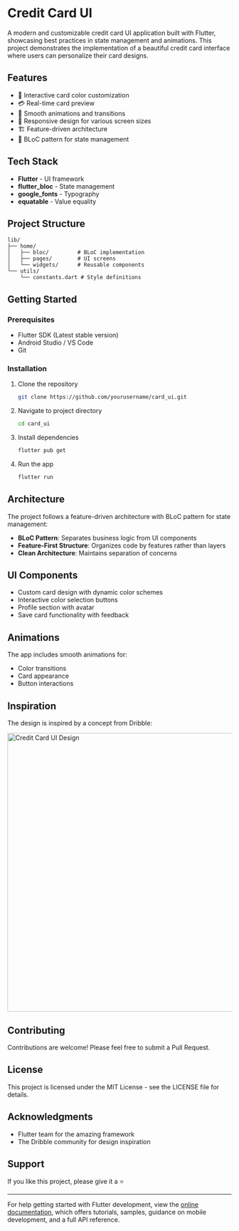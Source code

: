 # Credit Card UI

A modern and customizable credit card UI application built with Flutter, showcasing best practices in state management and animations. This project demonstrates the implementation of a beautiful credit card interface where users can personalize their card designs.

## Features

- 🎨 Interactive card color customization
- 💳 Real-time card preview
- 🔄 Smooth animations and transitions
- 📱 Responsive design for various screen sizes
- 🏗️ Feature-driven architecture
- 🔄 BLoC pattern for state management

## Tech Stack

- **Flutter** - UI framework
- **flutter_bloc** - State management
- **google_fonts** - Typography
- **equatable** - Value equality

## Project Structure

```
lib/
├── home/
│   ├── bloc/         # BLoC implementation
│   ├── pages/        # UI screens
│   └── widgets/      # Reusable components
└── utils/
    └── constants.dart # Style definitions
```

## Getting Started

### Prerequisites

- Flutter SDK (Latest stable version)
- Android Studio / VS Code
- Git

### Installation

1. Clone the repository
   ```bash
   git clone https://github.com/yourusername/card_ui.git
   ```

2. Navigate to project directory
   ```bash
   cd card_ui
   ```

3. Install dependencies
   ```bash
   flutter pub get
   ```

4. Run the app
   ```bash
   flutter run
   ```

## Architecture

The project follows a feature-driven architecture with BLoC pattern for state management:

- **BLoC Pattern**: Separates business logic from UI components
- **Feature-First Structure**: Organizes code by features rather than layers
- **Clean Architecture**: Maintains separation of concerns

## UI Components

- Custom card design with dynamic color schemes
- Interactive color selection buttons
- Profile section with avatar
- Save card functionality with feedback

## Animations

The app includes smooth animations for:
- Color transitions
- Card appearance
- Button interactions

## Inspiration

The design is inspired by a concept from Dribble:

<img width="626" alt="Credit Card UI Design" src="https://user-images.githubusercontent.com/64529996/222853294-862442ec-c178-4a55-aa46-53cf214e57ab.png">

## Contributing

Contributions are welcome! Please feel free to submit a Pull Request.

## License

This project is licensed under the MIT License - see the LICENSE file for details.

## Acknowledgments

- Flutter team for the amazing framework
- The Dribble community for design inspiration

## Support

If you like this project, please give it a ⭐️

---

For help getting started with Flutter development, view the
[online documentation](https://docs.flutter.dev/), which offers tutorials,
samples, guidance on mobile development, and a full API reference.
